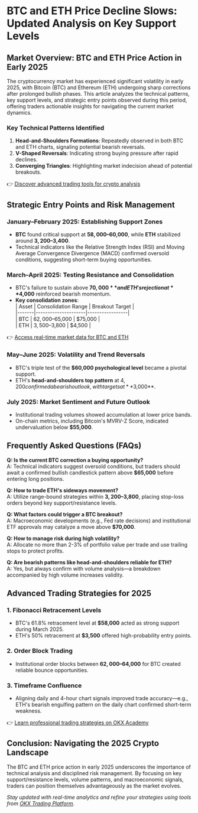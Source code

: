 # BTC and ETH Price Decline Slows: Updated Analysis on Key Support Levels  

## Market Overview: BTC and ETH Price Action in Early 2025  

The cryptocurrency market has experienced significant volatility in early 2025, with Bitcoin (BTC) and Ethereum (ETH) undergoing sharp corrections after prolonged bullish phases. This article analyzes the technical patterns, key support levels, and strategic entry points observed during this period, offering traders actionable insights for navigating the current market dynamics.  

### Key Technical Patterns Identified  
1. **Head-and-Shoulders Formations**: Repeatedly observed in both BTC and ETH charts, signaling potential bearish reversals.  
2. **V-Shaped Reversals**: Indicating strong buying pressure after rapid declines.  
3. **Converging Triangles**: Highlighting market indecision ahead of potential breakouts.  

👉 [Discover advanced trading tools for crypto analysis](https://bit.ly/okx-bonus)  

## Strategic Entry Points and Risk Management  

### January–February 2025: Establishing Support Zones  
- **BTC** found critical support at **$58,000–$60,000**, while **ETH** stabilized around **$3,200–$3,400**.  
- Technical indicators like the Relative Strength Index (RSI) and Moving Average Convergence Divergence (MACD) confirmed oversold conditions, suggesting short-term buying opportunities.  

### March–April 2025: Testing Resistance and Consolidation  
- BTC's failure to sustain above **$70,000** and ETH's rejection at **$4,000** reinforced bearish momentum.  
- **Key consolidation zones**:  
  | Asset | Consolidation Range | Breakout Target |  
  |-------|---------------------|-----------------|  
  | BTC   | $62,000–$65,000     | $75,000         |  
  | ETH   | $3,500–$3,800       | $4,500          |  

👉 [Access real-time market data for BTC and ETH](https://bit.ly/okx-bonus)  

### May–June 2025: Volatility and Trend Reversals  
- BTC's triple test of the **$60,000 psychological level** became a pivotal support.  
- ETH's **head-and-shoulders top pattern** at $4,200 confirmed a bearish outlook, with targets at **$3,000**.  

### July 2025: Market Sentiment and Future Outlook  
- Institutional trading volumes showed accumulation at lower price bands.  
- On-chain metrics, including Bitcoin's MVRV-Z Score, indicated undervaluation below **$55,000**.  

## Frequently Asked Questions (FAQs)  

**Q: Is the current BTC correction a buying opportunity?**  
A: Technical indicators suggest oversold conditions, but traders should await a confirmed bullish candlestick pattern above **$65,000** before entering long positions.  

**Q: How to trade ETH's sideways movement?**  
A: Utilize range-bound strategies within **$3,200–$3,800**, placing stop-loss orders beyond key support/resistance levels.  

**Q: What factors could trigger a BTC breakout?**  
A: Macroeconomic developments (e.g., Fed rate decisions) and institutional ETF approvals may catalyze a move above **$70,000**.  

**Q: How to manage risk during high volatility?**  
A: Allocate no more than 2-3% of portfolio value per trade and use trailing stops to protect profits.  

**Q: Are bearish patterns like head-and-shoulders reliable for ETH?**  
A: Yes, but always confirm with volume analysis—a breakdown accompanied by high volume increases validity.  

## Advanced Trading Strategies for 2025  

### 1. **Fibonacci Retracement Levels**  
- BTC's 61.8% retracement level at **$58,000** acted as strong support during March 2025.  
- ETH's 50% retracement at **$3,500** offered high-probability entry points.  

### 2. **Order Block Trading**  
- Institutional order blocks between **$62,000–$64,000** for BTC created reliable bounce opportunities.  

### 3. **Timeframe Confluence**  
- Aligning daily and 4-hour chart signals improved trade accuracy—e.g., ETH's bearish engulfing pattern on the daily chart confirmed short-term weakness.  

👉 [Learn professional trading strategies on OKX Academy](https://bit.ly/okx-bonus)  

## Conclusion: Navigating the 2025 Crypto Landscape  

The BTC and ETH price action in early 2025 underscores the importance of technical analysis and disciplined risk management. By focusing on key support/resistance levels, volume patterns, and macroeconomic signals, traders can position themselves advantageously as the market evolves.  

*Stay updated with real-time analytics and refine your strategies using tools from [OKX Trading Platform](https://bit.ly/okx-bonus).*